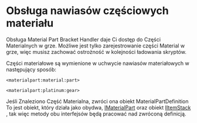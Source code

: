 # Obsługa nawiasów częściowych materiału

Obsługa Material Part Bracket Handler daje Ci dostęp do Części Materialnych w grze. Możliwe jest tylko zarejestrowanie części Material w grze, więc musisz zachować ostrożność w kolejności ładowania skryptów.

Części materiałowe są wymienione w uchwycie nawiasów materiałowych w następujący sposób:

```zenscript
<materialpart:material:part>

<materialpart:platinum:gear>
```

Jeśli Znaleziono Część Materialna, zwróci ona obiekt MaterialPartDefinition  
To jest obiekt, który działa jako obydwa, [IMaterialPart](/Mods/ContentTweaker/Materials/Materials/MaterialPart/) oraz obiekt [IItemStack](/Vanilla/Items/IItemStack/) , tak więc metody obu interfejsów będą pracować nad zwróconą definicją.